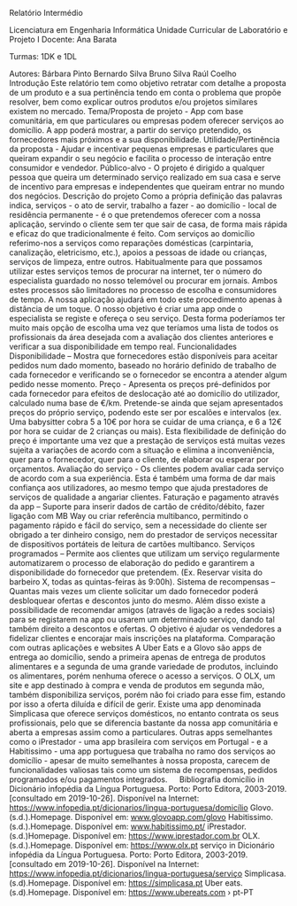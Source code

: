 Relatório Intermédio


Licenciatura em Engenharia Informática
Unidade Curricular de Laboratório e Projeto I
Docente: Ana Barata

Turmas:
1DK e 1DL

Autores: 
Bárbara Pinto
Bernardo Silva
Bruno Silva
Raúl Coelho
 
Introdução
Este relatório tem como objetivo retratar com detalhe a proposta de um produto e a sua pertinência tendo em conta o problema que propõe resolver, bem como explicar outros produtos e/ou projetos similares existem no mercado.
Tema/Proposta de projeto - App com base comunitária, em que particulares ou empresas podem oferecer serviços ao domicílio. A app poderá mostrar, a partir do serviço pretendido, os fornecedores mais próximos e a sua disponibilidade. 
Utilidade/Pertinência da proposta - Ajudar e incentivar pequenas empresas e particulares que queiram expandir o seu negócio e facilita o processo de interação entre consumidor e vendedor.
Público-alvo - O projeto é dirigido a qualquer pessoa que queira um determinado serviço realizado em sua casa e serve de incentivo para empresas e independentes que queiram entrar no mundo dos negócios.
Descrição do projeto
Como a própria definição das palavras indica, serviços - o ato de servir, trabalho a fazer - ao domicílio - local de residência permanente - é o que pretendemos oferecer com a nossa aplicação, servindo o cliente sem ter que sair de casa, de forma mais rápida e eficaz do que tradicionalmente é feito.
Com serviços ao domicílio referimo-nos a serviços como reparações domésticas (carpintaria, canalização, eletricismo, etc.), apoios a pessoas de idade ou crianças, serviços de limpeza, entre outros.
Habitualmente para que possamos utilizar estes serviços temos de procurar na internet, ter o número do especialista guardado no nosso telemóvel ou procurar em jornais. Ambos estes processos são limitadores no processo de escolha e consumidores de tempo.
A nossa aplicação ajudará em todo este procedimento apenas à distância de um toque. O nosso objetivo é criar uma app onde o especialista se registe e ofereça o seu serviço. Desta forma poderíamos ter muito mais opção de escolha uma vez que teríamos uma lista de todos os profissionais da área desejada com a avaliação dos clientes anteriores e verificar a sua disponibilidade em tempo real.
Funcionalidades
Disponibilidade – Mostra que fornecedores estão disponíveis para aceitar pedidos num dado momento, baseado no horário definido de trabalho de cada fornecedor e verificando se o fornecedor se encontra a atender algum pedido nesse momento.
Preço - Apresenta os preços pré-definidos por cada fornecedor para efeitos de deslocação até ao domicílio do utilizador, calculado numa base de €/km. Pretende-se ainda que sejam apresentados preços do próprio serviço, podendo este ser por escalões e intervalos (ex. Uma babysitter cobra 5 a 10€ por hora se cuidar de uma criança, e 6 a 12€ por hora se cuidar de 2 crianças ou mais). Esta flexibilidade de definição do preço é importante uma vez que a prestação de serviços está muitas vezes sujeita a variações de acordo com a situação e elimina a inconveniência, quer para o fornecedor, quer para o cliente, de elaborar ou esperar por orçamentos.
Avaliação do serviço - Os clientes podem avaliar cada serviço de acordo com a sua experiência. Esta é também uma forma de dar mais confiança aos utilizadores, ao mesmo tempo que ajuda prestadores de serviços de qualidade a angariar clientes.
Faturação e pagamento através da app – Suporte para inserir dados de cartão de crédito/débito, fazer ligação com MB Way ou criar referência multibanco, permitindo o pagamento rápido e fácil do serviço, sem a necessidade do cliente ser obrigado a ter dinheiro consigo, nem do prestador de serviços necessitar de dispositivos portáteis de leitura de cartões multibanco.
Serviços programados – Permite aos clientes que utilizam um serviço regularmente automatizarem o processo de elaboração do pedido e garantirem a disponibilidade do fornecedor que pretendem. (Ex. Reservar visita do barbeiro X, todas as quintas-feiras às 9:00h).
Sistema de recompensas – Quantas mais vezes um cliente solicitar um dado fornecedor poderá desbloquear ofertas e descontos junto do mesmo. Além disso existe a possibilidade de recomendar amigos (através de ligação a redes sociais) para se registarem na app ou usarem um determinado serviço, dando tal também direito a descontos e ofertas. O objetivo é ajudar os vendedores a fidelizar clientes e encorajar mais inscrições na plataforma.
Comparação com outras aplicações e websites
A Uber Eats e a Glovo são apps de entrega ao domicílio, sendo a primeira apenas de entrega de produtos alimentares e a segunda de uma grande variedade de produtos, incluindo os alimentares, porém nenhuma oferece o acesso a serviços.
O OLX, um site e app destinado à compra e venda de produtos em segunda mão, também disponibiliza serviços, porém não foi criado para esse fim, estando por isso a oferta diluída e difícil de gerir.
Existe uma app denominada Simplicasa que oferece serviços domésticos, no entanto contrata os seus profissionais, pelo que se diferencia bastante da nossa app comunitária e aberta a empresas assim como a particulares.
Outras apps semelhantes como o iPrestador - uma app brasileira com serviços em Portugal - e a Habitissimo - uma app portuguesa que trabalha no ramo dos serviços ao domicílio - apesar de muito semelhantes à nossa proposta, carecem de funcionalidades valiosas tais como um sistema de recompensas, pedidos programados e/ou pagamentos integrados.
 
Bibliografia
domicílio in Dicionário infopédia da Língua Portuguesa. Porto: Porto Editora, 2003-2019. [consultado em 2019-10-26]. Disponível na Internet: https://www.infopedia.pt/dicionarios/lingua-portuguesa/domicílio 
Glovo.(s.d.).Homepage. Disponível em: www.glovoapp.com/glovo‎ 
Habitissimo.(s.d.).Homepage. Disponível em: www.habitissimo.pt/‎ 
iPrestador.(s.d.)Homepage. Disponível em: https://www.iprestador.com.br 
OLX.(s.d.).Homepage. Disponível em: https://www.olx.pt
serviço in Dicionário infopédia da Língua Portuguesa. Porto: Porto Editora, 2003-2019. [consultado em 2019-10-26]. Disponível na Internet: https://www.infopedia.pt/dicionarios/lingua-portuguesa/serviço 
Simplicasa.(s.d).Homepage. Disponível em: https://simplicasa.pt 
Uber eats.(s.d).Homepage. Disponível em: https://www.ubereats.com › pt-PT
